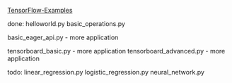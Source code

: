 [TensorFlow-Examples](https://github.com/aymericdamien/TensorFlow-Examples)


done:
helloworld.py
basic_operations.py


basic_eager_api.py      - more application


tensorboard_basic.py    - more application
tensorboard_advanced.py - more application


todo:
linear_regression.py
logistic_regression.py
neural_network.py

